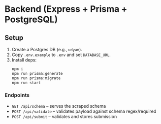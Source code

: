 
# Backend (Express + Prisma + PostgreSQL)

## Setup
1. Create a Postgres DB (e.g., `udyam`).
2. Copy `.env.example` to `.env` and set `DATABASE_URL`.
3. Install deps:
   ```bash
   npm i
   npm run prisma:generate
   npm run prisma:migrate
   npm run start
   ```

### Endpoints
- `GET /api/schema` – serves the scraped schema
- `POST /api/validate` – validates payload against schema regex/required
- `POST /api/submit` – validates and stores submission
